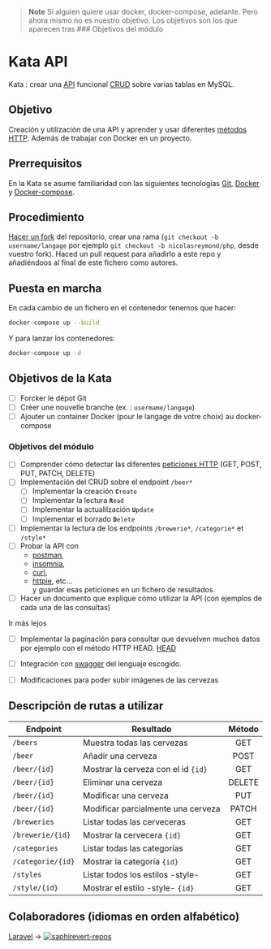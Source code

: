 > **Note**
> Si alguien quiere usar docker, docker-compose, adelante.
> Pero ahora mismo no es nuestro objetivo.
> Los objetivos son los que aparecen tras ### Objetivos del módulo


# Kata API
Kata : crear una [API](https://github.com/OAI/OpenAPI-Specification)
funcional [CRUD](https://www.codecademy.com/articles/what-is-crud) sobre
varias tablas en MySQL.

## Objetivo
Creación y utilización de una API y aprender y usar diferentes [métodos
HTTP](https://developer.mozilla.org/es/docs/Web/HTTP/Methods).
Además de trabajar con Docker en un proyecto.

## Prerrequisitos
En la Kata se asume familiaridad con las siguientes tecnologías
[Git](https://git-scm.com/), [Docker](https://www.docker.com/) y
[Docker-compose](https://docs.docker.com/compose/).

## Procedimiento
[Hacer un fork](https://github.com/epfl-dojo/kata-api/#fork-destination-box) del repositorio,
crear una rama (`git checkout -b username/langage` por ejemplo `git checkout
-b nicolasreymond/php`, desde vuestro fork). Haced un pull request para añadirlo a este 
repo y añadiéndoos al final de este fichero como autores. 

## Puesta en marcha
En cada cambio de un fichero en el contenedor tenemos que hacer:
```bash
docker-compose up --build
```
Y para lanzar los contenedores:
```bash
docker-compose up -d
```

## Objetivos de la Kata
- [ ] Forcker le dépot Git
- [ ] Créer une nouvelle branche (ex. : `usermame/langage`)
- [ ] Ajouter un container Docker (pour le langage de votre choix) 
  au docker-compose
### Objetivos del módulo  
- [ ] Comprender cómo detectar las diferentes  [peticiones HTTP](https://developer.mozilla.org/es/docs/Web/HTTP/Methods)
  (GET, POST, PUT, PATCH, DELETE)
- [ ] Implementación del CRUD sobre el endpoint `/beer*`
   - [ ] Implementar la creación       **`C`**`reate`
   - [ ] Implementar la lectura        **`R`**`ead`
   - [ ] Implementar la actualilzación **`U`**`pdate`
   - [ ] Implementar el borrado        **`D`**`elete`
- [ ] Implementar la lectura de los endpoints `/brewerie*`, `/categorie*` et `/style*`
- [ ] Probar la API con
  - [postman](https://www.postman.com/),
  - [insomnia](https://insomnia.rest), 
  - [curl](https://curl.haxx.se/), 
  - [httpie](https://httpie.org/), etc…  
  y guardar esas peticiones en un fichero de resultados.
- [ ] Hacer un documento que explique cómo utilizar la API
  (con ejemplos de cada una de las consultas)

Ir más lejos
- [ ] Implementar la paginación para consultar que devuelven muchos datos 
    por ejemplo con el método HTTP  HEAD.
  [HEAD](https://developer.mozilla.org/en-US/docs/Web/HTTP/Methods/HEAD)
- [ ] Integración con [swagger](https://swagger.io/tools/open-source/open-source-integrations/) 
  del lenguaje escogido.
- [ ] Modificaciones para poder subir imágenes de las cervezas  


## Descripción de rutas a utilizar

| Endpoint         | Resultado                               | Método   |
|----------------- |-----------------------------------------|:--------:|
|`/beers`          | Muestra todas las cervezas              | GET      |
|`/beer`           | Añadir una cerveza                      | POST     |
|`/beer/{id}`      | Mostrar la cerveza con el id `{id}`     | GET      |
|`/beer/{id}`      | Eliminar una cerveza                    | DELETE   |
|`/beer/{id}`      | Modificar una cerveza                   | PUT      |
|`/beer/{id}`      | Modificar parcialmente una cerveza      | PATCH    |
|`/breweries`      | Listar todas las cerveceras             | GET      |
|`/brewerie/{id}`  | Mostrar la cervecera `{id}`             | GET      |
|`/categories`     | Listar todas las categorías             | GET      |
|`/categorie/{id}` | Mostrar la categoría `{id}`             | GET      |
|`/styles`         | Listar todos los estilos -style-        | GET      |
|`/style/{id}`     | Mostrar el estilo -style- `{id}`        | GET      |


## Colaboradores (idiomas en orden alfabético)

[Laravel](https://github.com/SaphireVert/Kata-API/tree/saphirevert/laravel) → [![saphirevert-repos][saphirevert-shield]][saphirevert-url]


[saphirevert-shield]: https://badgen.net/badge/Github/SaphireVert/green?icon=https://svgshare.com/i/Srf.svg
[saphirevert-url]: https://github.com/saphirevert/

